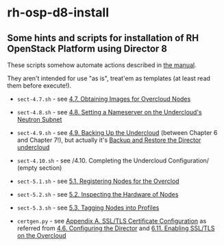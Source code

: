 # rh-osp-d8-install
## Some hints and scripts for installation of RH OpenStack Platform using Director 8

These scripts somehow automate actions described in [the manual](https://access.redhat.com/documentation/en/red-hat-openstack-platform/8/paged/director-installation-and-usage/).

They aren't intended for use "as is", treat'em as templates (at least read them before execute!).

* `sect-4.7.sh` - see [4.7. Obtaining Images for Overcloud Nodes](https://access.redhat.com/documentation/en/red-hat-openstack-platform/8/paged/director-installation-and-usage/47-obtaining-images-for-overcloud-nodes)
* `sect-4.8.sh` - see [4.8. Setting a Nameserver on the Undercloud's Neutron Subnet](https://access.redhat.com/documentation/en/red-hat-openstack-platform/8/paged/director-installation-and-usage/48-setting-a-nameserver-on-the-underclouds-neutron-subnet)
* `sect-4.9.sh` - see [4.9. Backing Up the Undercloud](https://access.redhat.com/documentation/en/red-hat-openstack-platform/8/paged/director-installation-and-usage/49-backing-up-the-undercloud) (between Chapter 6 and Chapter 7!), but actually it's [Backup and Restore the Director undercloud](https://access.redhat.com/documentation/en/red-hat-openstack-platform/8/back-up-and-restore-red-hat-openstack-platform/back-up-and-restore-red-hat-openstack-platform)
* `sect-4.10.sh` - see /4.10. Completing the Undercloud Configuration/ (empty section)
* `sect-5.1.sh` - see [⁠5.1. Registering Nodes for the Overclod](https://access.redhat.com/documentation/en/red-hat-openstack-platform/8/paged/director-installation-and-usage/chapter-5-configuring-basic-overcloud-requirements)
* `sect-5.2.sh` - see [5.2. Inspecting the Hardware of Nodes](https://access.redhat.com/documentation/en/red-hat-openstack-platform/8/paged/director-installation-and-usage/52-inspecting-the-hardware-of-nodes)
* `sect-5.3.sh` - see [5.3. Tagging Nodes into Profiles](https://access.redhat.com/documentation/en/red-hat-openstack-platform/8/paged/director-installation-and-usage/53-tagging-nodes-into-profiles)

* `certgen.py` - see [Appendix A. SSL/TLS Certificate Configuration](https://access.redhat.com/documentation/en/red-hat-openstack-platform/8/paged/director-installation-and-usage/appendix-a-ssl-tls-certificate-configuration) as referred from [4.6. Configuring the Director](https://access.redhat.com/documentation/en/red-hat-openstack-platform/8/paged/director-installation-and-usage/46-configuring-the-director) and [6.11. Enabling SSL/TLS on the Overcloud](https://access.redhat.com/documentation/en/red-hat-openstack-platform/8/paged/director-installation-and-usage/611-enabling-ssl-tls-on-the-overcloud)
